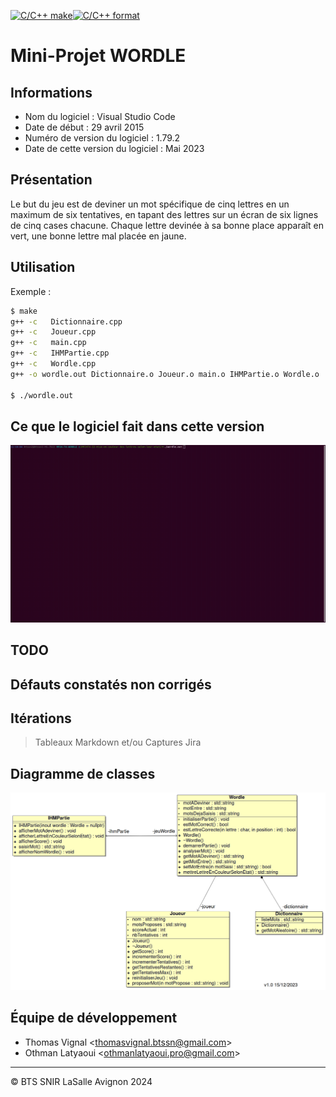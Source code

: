 [![C/C++ make](https://github.com/btssn-lasalle-84/MP24-T4-WORDLE/actions/workflows/c-cpp.yml/badge.svg?branch=develop)](https://github.com/btssn-lasalle-84/MP24-T4-WORDLE/actions/workflows/c-cpp.yml)[![C/C++ format](https://github.com/btssn-lasalle-84/MP24-T4-WORDLE/actions/workflows/cppformat.yml/badge.svg?branch=develop)](https://github.com/btssn-lasalle-84/MP24-T4-WORDLE/actions/workflows/cppformat.yml)

# Mini-Projet WORDLE

## Informations

- Nom du logiciel : Visual Studio Code
- Date de début : 29 avril 2015
- Numéro de version du logiciel : 1.79.2
- Date de cette version du logiciel : Mai 2023

## Présentation

Le but du jeu est de deviner un mot spécifique de cinq lettres en un maximum de six tentatives, en tapant des lettres sur un écran de six lignes de cinq cases chacune. Chaque lettre devinée à sa bonne place apparaît en vert, une bonne lettre mal placée en jaune.

## Utilisation

Exemple :

```bash
$ make
g++ -c   Dictionnaire.cpp
g++ -c   Joueur.cpp
g++ -c   main.cpp
g++ -c   IHMPartie.cpp
g++ -c   Wordle.cpp
g++ -o wordle.out Dictionnaire.o Joueur.o main.o IHMPartie.o Wordle.o

$ ./wordle.out
```

## Ce que le logiciel fait dans cette version

![](images/wordle.gif)

## TODO

## Défauts constatés non corrigés

## Itérations

> Tableaux Markdown et/ou Captures Jira

## Diagramme de classes

![](images/diagramme-classes-1.0.png)

## Équipe de développement

- Thomas Vignal <<thomasvignal.btssn@gmail.com>>
- Othman Latyaoui <<othmanlatyaoui.pro@gmail.com>>

---
©️ BTS SNIR LaSalle Avignon 2024
